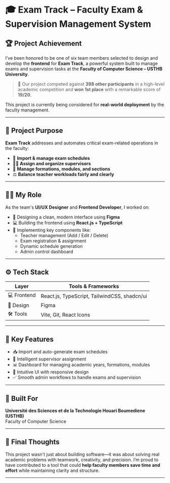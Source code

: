 # 🎓 Exam Track – Faculty Exam & Supervision Management System

## 🏆 Project Achievement

I’ve been honored to be one of six team members selected to design and develop the **frontend** for **Exam Track**, a powerful system built to manage exams and supervision tasks at the **Faculty of Computer Science – USTHB University**.

> 🥇 Our project competed against **398 other participants** in a high-level academic competition and **won 1st place** with a remarkable score of **19/20**.

This project is currently being considered for **real-world deployment** by the faculty management.

---

## 🎯 Project Purpose

**Exam Track** addresses and automates critical exam-related operations in the faculty:

- 📅 **Import & manage exam schedules**
- 👨‍🏫 **Assign and organize supervisors**
- 🧠 **Manage formations, modules, and sections**
- ⚖️ **Balance teacher workloads fairly and clearly**

---

## 👨‍💻 My Role

As the team's **UI/UX Designer** and **Frontend Developer**, I worked on:

- 🎨 Designing a clean, modern interface using **Figma**
- 💻 Building the frontend using **React.js + TypeScript**
- 🧩 Implementing key components like:
  - Teacher management (Add / Edit / Delete)
  - Exam registration & assignment
  - Dynamic schedule generation
  - Admin control dashboard

---

## ⚙️ Tech Stack

| Layer       | Tools & Frameworks                              |
|-------------|--------------------------------------------------|
| 💻 Frontend | React.js, TypeScript, TailwindCSS, shadcn/ui     |
| 🎨 Design   | Figma                                             |
| 🛠 Tools     | Vite, Git, React Icons                           |

---

## 🔑 Key Features

- 📥 Import and auto-generate exam schedules
- 👥 Intelligent supervisor assignment
- 📊 Dashboard for managing academic years, formations, modules
- 🧭 Intuitive UI with responsive design
- ✅ Smooth admin workflows to handle exams and supervision

---

## 📌 Built For

**Université des Sciences et de la Technologie Houari Boumediene (USTHB)**  
Faculty of Computer Science

---

## 🙌 Final Thoughts

This project wasn't just about building software—it was about solving real academic problems with teamwork, creativity, and precision. I’m proud to have contributed to a tool that could **help faculty members save time and effort** while maintaining clarity and structure.

---
